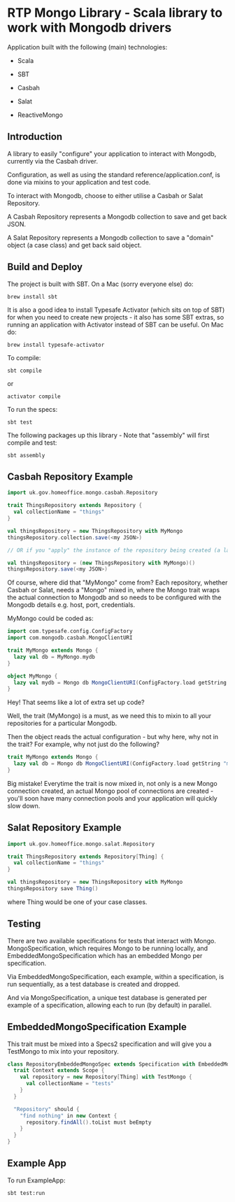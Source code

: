 RTP Mongo Library - Scala library to work with Mongodb drivers
==============================================================

Application built with the following (main) technologies:

- Scala

- SBT

- Casbah

- Salat

- ReactiveMongo

Introduction
------------
A library to easily "configure" your application to interact with Mongodb, currently via the Casbah driver.

Configuration, as well as using the standard reference/application.conf, is done via mixins to your application and test code.

To interact with Mongodb, choose to either utilise a Casbah or Salat Repository.

A Casbah Repository represents a Mongodb collection to save and get back JSON.

A Salat Repository represents a Mongodb collection to save a "domain" object (a case class) and get back said object.

Build and Deploy
----------------
The project is built with SBT. On a Mac (sorry everyone else) do:
```
brew install sbt
```

It is also a good idea to install Typesafe Activator (which sits on top of SBT) for when you need to create new projects - it also has some SBT extras, so running an application with Activator instead of SBT can be useful. On Mac do:
```
brew install typesafe-activator
```

To compile:
```
sbt compile
```

or
```
activator compile
```

To run the specs:
```
sbt test
```

The following packages up this library - Note that "assembly" will first compile and test:
```
sbt assembly
```

Casbah Repository Example
-------------------------
```scala
import uk.gov.homeoffice.mongo.casbah.Repository

trait ThingsRepository extends Repository {
  val collectionName = "things"
}

val thingsRepository = new ThingsRepository with MyMongo
thingsRepository.collection.save(<my JSON>)

// OR if you "apply" the instance of the repository being created (a la JavaScript), then you don't need to call "collection" before calling an API method such as "save", "find" etc.

val thingsRepository = (new ThingsRepository with MyMongo)()
thingsRepository.save(<my JSON>)
```

Of course, where did that "MyMongo" come from? Each repository, whether Casbah or Salat, needs a "Mongo" mixed in, where the Mongo trait wraps the actual connection to Mongodb and so needs to be configured with the Mongodb details e.g. host, port, credentials.

MyMongo could be coded as:
```scala
import com.typesafe.config.ConfigFactory
import com.mongodb.casbah.MongoClientURI

trait MyMongo extends Mongo {
  lazy val db = MyMongo.mydb
}

object MyMongo {
  lazy val mydb = Mongo db MongoClientURI(ConfigFactory.load getString "mydb")
}
```

Hey! That seems like a lot of extra set up code?

Well, the trait (MyMongo) is a must, as we need this to mixin to all your repositories for a particular Mongodb.

Then the object reads the actual configuration - but why here, why not in the trait? For example, why not just do the following?
```scala
trait MyMongo extends Mongo {
  lazy val db = Mongo db MongoClientURI(ConfigFactory.load getString "mydb")
}
```

Big mistake! Everytime the trait is now mixed in, not only is a new Mongo connection created, an actual Mongo pool of connections are created - you'll soon have many connection pools and your application will quickly slow down.

Salat Repository Example
------------------------
```scala
import uk.gov.homeoffice.mongo.salat.Repository

trait ThingsRepository extends Repository[Thing] {
  val collectionName = "things"
}

val thingsRepository = new ThingsRepository with MyMongo
thingsRepository save Thing()
```

where Thing would be one of your case classes.

Testing
-------
There are two available specifications for tests that interact with Mongo.
MongoSpecification, which requires Mongo to be running locally, and EmbeddedMongoSpecification which has an embedded Mongo per specification.

Via EmbeddedMongoSpecification, each example, within a specification, is run sequentially, as a test database is created and dropped.

And via MongoSpecification, a unique test database is generated per example of a specification, allowing each to run (by default) in parallel.

EmbeddedMongoSpecification Example
----------------------------------
This trait must be mixed into a Specs2 specification and will give you a TestMongo to mix into your repository.
```scala
class RepositoryEmbeddedMongoSpec extends Specification with EmbeddedMongoSpecification {
  trait Context extends Scope {
    val repository = new Repository[Thing] with TestMongo {
      val collectionName = "tests"
    }
  }

  "Repository" should {
    "find nothing" in new Context {
      repository.findAll().toList must beEmpty
    }
  }
}
```

Example App
-----------
To run ExampleApp:
```
sbt test:run
```